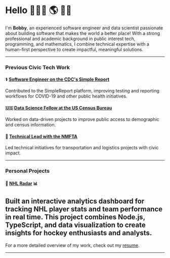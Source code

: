 # Hello 👨🏻‍💻 🌎 👋🏻

I'm **Bobby**, an experienced software engineer and data scientist passionate about building software that makes the world a better place! With a strong professional and academic background in public interest tech, programming, and mathematics, I combine technical expertise with a human-first perspective to create impactful, meaningful solutions.

---

### Previous Civic Tech Work

#### ⚕️ [Software Engineer on the CDC's Simple Report](https://github.com/CDCgov/prime-simplereport/pulls?q=is%3Apr+is%3Amerged+author%3Abobbywells52)  
Contributed to the SimpleReport platform, improving testing and reporting workflows for COVID-19 and other public health initiatives.

#### 🇺🇸 [Data Science Fellow at the US Census Bureau](https://github.com/codingitforward/cdfdemoday2021/blob/main/Bobby_Wells_Katie_Harris.pdf)  
Worked on data-driven projects to improve public access to demographic and census information.

#### 🚸 [Technical Lead with the NMFTA](https://github.com/hliu12/nmfta-code-for-good)  
Led technical initiatives for transportation and logistics projects with civic impact.

---

### Personal Projects

#### 🏒 [NHL Radar](https://github.com/your-repo-link) 📊  
Built an interactive analytics dashboard for tracking NHL player stats and team performance in real time. This project combines Node.js, TypeScript, and data visualization to create insights for hockey enthusiasts and analysts.
---

For a more detailed overview of my work, check out my [resume](https://docs.google.com/document/d/e/2PACX-1vRlSl_6mUW46ugvz3HQQ4-H17AmQFgA7NiVgtL0qo4GUTY0wvvZxCB5YODDhYnlzg/pub).

---
